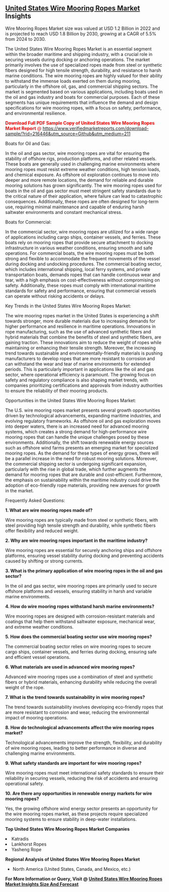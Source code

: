 <h2><a href="https://www.verifiedmarketreports.com/download-sample/?rid=216446&amp;utm_source=Github&amp;utm_medium=211" target="_blank">United States Wire Mooring Ropes Market</a> Insights</h2><p>Wire Mooring Ropes Market size was valued at USD 1.2 Billion in 2022 and is projected to reach USD 1.8 Billion by 2030, growing at a CAGR of 5.5% from 2024 to 2030.</p><p><p>The United States Wire Mooring Ropes Market is an essential segment within the broader maritime and shipping industry, with a crucial role in securing vessels during docking or anchoring operations. The market primarily involves the use of specialized ropes made from steel or synthetic fibers designed for high tensile strength, durability, and resistance to harsh marine conditions. The wire mooring ropes are highly valued for their ability to withstand the immense loads exerted on them during mooring, particularly in the offshore oil, gas, and commercial shipping sectors. The market is segmented based on various applications, including boats used in the oil and gas industry and boats for commercial purposes. Each of these segments has unique requirements that influence the demand and design specifications for wire mooring ropes, with a focus on safety, performance, and environmental resilience. <p><span class=""><span style="color: #ff0000;"><strong>Download Full PDF Sample Copy of United States Wire Mooring Ropes Market Report</strong> @ </span><a href="https://www.verifiedmarketreports.com/download-sample/?rid=216446&amp;utm_source=Github&amp;utm_medium=211" target="_blank">https://www.verifiedmarketreports.com/download-sample/?rid=216446&amp;utm_source=Github&amp;utm_medium=211</a></span></p></p><p>Boats for Oil and Gas:</p><p>In the oil and gas sector, wire mooring ropes are vital for ensuring the stability of offshore rigs, production platforms, and other related vessels. These boats are generally used in challenging marine environments where mooring ropes must resist extreme weather conditions, high tension loads, and chemical exposure. As offshore oil exploration continues to move into deeper and more remote locations, the demand for reliable and durable mooring solutions has grown significantly. The wire mooring ropes used for boats in the oil and gas sector must meet stringent safety standards due to the critical nature of their application, where failure can lead to catastrophic consequences. Additionally, these ropes are often designed for long-term use, requiring minimal maintenance and capable of enduring harsh saltwater environments and constant mechanical stress. <p>Boats for Commercial:</p><p>In the commercial sector, wire mooring ropes are utilized for a wide range of applications including cargo ships, container vessels, and ferries. These boats rely on mooring ropes that provide secure attachment to docking infrastructure in various weather conditions, ensuring smooth and safe operations. For commercial boats, the wire mooring ropes must be both strong and flexible to accommodate the frequent movements of the vessel during docking and undocking procedures. The commercial boating sector, which includes international shipping, local ferry systems, and private transportation boats, demands ropes that can handle continuous wear and tear, with a high emphasis on cost-effectiveness without compromising on safety. Additionally, these ropes must comply with international maritime standards for safety and performance, ensuring that commercial vessels can operate without risking accidents or delays.<p>Key Trends in the United States Wire Mooring Ropes Market:</p><p>The wire mooring ropes market in the United States is experiencing a shift towards stronger, more durable materials due to increasing demands for higher performance and resilience in maritime operations. Innovations in rope manufacturing, such as the use of advanced synthetic fibers and hybrid materials that combine the benefits of steel and synthetic fibers, are gaining traction. These innovations aim to reduce the weight of ropes while maintaining or enhancing their tensile strength. Moreover, the increasing trend towards sustainable and environmentally-friendly materials is pushing manufacturers to develop ropes that are more resistant to corrosion and can withstand the wear and tear of marine environments for extended periods. This is particularly important in applications like the oil and gas sector, where operational efficiency is paramount. The growing focus on safety and regulatory compliance is also shaping market trends, with companies prioritizing certifications and approvals from industry authorities to ensure the reliability of their mooring products.<p>Opportunities in the United States Wire Mooring Ropes Market:</p><p>The U.S. wire mooring ropes market presents several growth opportunities driven by technological advancements, expanding maritime industries, and evolving regulatory frameworks. As offshore oil and gas exploration moves into deeper waters, there is an increased need for advanced mooring systems, which creates a strong demand for high-performance wire mooring ropes that can handle the unique challenges posed by these environments. Additionally, the shift towards renewable energy sources such as offshore wind farms presents an emerging market for specialized mooring ropes. As the demand for these types of energy grows, there will be a parallel increase in the need for robust mooring solutions. Moreover, the commercial shipping sector is undergoing significant expansion, particularly with the rise in global trade, which further augments the demand for mooring ropes that are durable and cost-efficient. Furthermore, the emphasis on sustainability within the maritime industry could drive the adoption of eco-friendly rope materials, providing new avenues for growth in the market.<p>Frequently Asked Questions:</p><p><strong>1. What are wire mooring ropes made of?</strong></p><p>Wire mooring ropes are typically made from steel or synthetic fibers, with steel providing high tensile strength and durability, while synthetic fibers offer flexibility and reduced weight.</p><p><strong>2. Why are wire mooring ropes important in the maritime industry?</strong></p><p>Wire mooring ropes are essential for securely anchoring ships and offshore platforms, ensuring vessel stability during docking and preventing accidents caused by shifting or strong currents.</p><p><strong>3. What is the primary application of wire mooring ropes in the oil and gas sector?</strong></p><p>In the oil and gas sector, wire mooring ropes are primarily used to secure offshore platforms and vessels, ensuring stability in harsh and variable marine environments.</p><p><strong>4. How do wire mooring ropes withstand harsh marine environments?</strong></p><p>Wire mooring ropes are designed with corrosion-resistant materials and coatings that help them withstand saltwater exposure, mechanical wear, and extreme weather conditions.</p><p><strong>5. How does the commercial boating sector use wire mooring ropes?</strong></p><p>The commercial boating sector relies on wire mooring ropes to secure cargo ships, container vessels, and ferries during docking, ensuring safe and efficient vessel operations.</p><p><strong>6. What materials are used in advanced wire mooring ropes?</strong></p><p>Advanced wire mooring ropes use a combination of steel and synthetic fibers or hybrid materials, enhancing durability while reducing the overall weight of the rope.</p><p><strong>7. What is the trend towards sustainability in wire mooring ropes?</strong></p><p>The trend towards sustainability involves developing eco-friendly ropes that are more resistant to corrosion and wear, reducing the environmental impact of mooring operations.</p><p><strong>8. How do technological advancements affect the wire mooring ropes market?</strong></p><p>Technological advancements improve the strength, flexibility, and durability of wire mooring ropes, leading to better performance in diverse and challenging marine environments.</p><p><strong>9. What safety standards are important for wire mooring ropes?</strong></p><p>Wire mooring ropes must meet international safety standards to ensure their reliability in securing vessels, reducing the risk of accidents and ensuring operational safety.</p><p><strong>10. Are there any opportunities in renewable energy markets for wire mooring ropes?</strong></p><p>Yes, the growing offshore wind energy sector presents an opportunity for the wire mooring ropes market, as these projects require specialized mooring systems to ensure stability in deep-water installations.</p></p><p><strong>Top United States Wire Mooring Ropes Market Companies</strong></p><div data-test-id=""><p><li>Katradis</li><li> Lankhorst Ropes</li><li> Yasheng Rope</li></p><div><strong>Regional Analysis of&nbsp;United States Wire Mooring Ropes Market</strong></div><ul><li dir="ltr"><p dir="ltr">North America&nbsp;(United States, Canada, and Mexico, etc.)</p></li></ul><p><strong>For More Information or Query, Visit @&nbsp;</strong><strong><a href="https://www.verifiedmarketreports.com/product/wire-mooring-ropes-market/?utm_source=Github&amp;utm_medium=211" target="_blank">United States Wire Mooring Ropes Market Insights Size And Forecast</a></strong></p></div>
